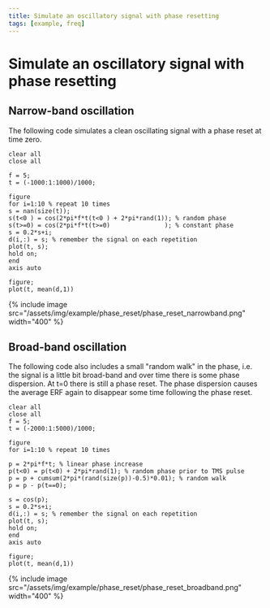 ```yaml
---
title: Simulate an oscillatory signal with phase resetting
tags: [example, freq]
---
```


# Simulate an oscillatory signal with phase resetting

## Narrow-band oscillation

The following code simulates a clean oscillating signal with a phase reset at time zero.

    clear all
    close all

    f = 5;
    t = (-1000:1:1000)/1000;

    figure
    for i=1:10 % repeat 10 times
    s = nan(size(t));
    s(t<0 ) = cos(2*pi*f*t(t<0 ) + 2*pi*rand(1)); % random phase
    s(t>=0) = cos(2*pi*f*t(t>=0)               ); % constant phase
    s = 0.2*s+i;
    d(i,:) = s; % remember the signal on each repetition
    plot(t, s);
    hold on;
    end
    axis auto

    figure;
    plot(t, mean(d,1))

{% include image src="/assets/img/example/phase_reset/phase_reset_narrowband.png" width="400" %}

## Broad-band oscillation

The following code also includes a small "random walk" in the phase, i.e. the signal is a little bit broad-band and over time there is some phase dispersion. At t=0 there is still a phase reset. The phase dispersion causes the average ERF again to disappear some time following the phase reset.

    clear all
    close all
    f = 5;
    t = (-2000:1:5000)/1000;

    figure
    for i=1:10 % repeat 10 times

    p = 2*pi*f*t; % linear phase increase
    p(t<0) = p(t<0) + 2*pi*rand(1); % random phase prior to TMS pulse
    p = p + cumsum(2*pi*(rand(size(p))-0.5)*0.01); % random walk
    p = p - p(t==0);

    s = cos(p);
    s = 0.2*s+i;
    d(i,:) = s; % remember the signal on each repetition
    plot(t, s);
    hold on;
    end
    axis auto

    figure;
    plot(t, mean(d,1))

{% include image src="/assets/img/example/phase_reset/phase_reset_broadband.png" width="400" %}

